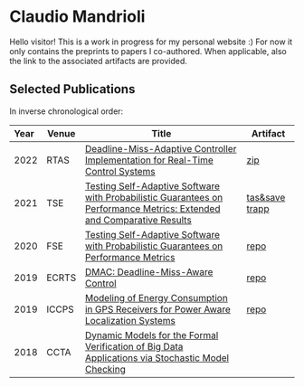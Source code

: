 # Claudio Mandrioli

Hello visitor! This is a work in progress for my personal website :)
For now it only contains the preprints to papers I co-authored.
When applicable, also the link to the associated artifacts are provided.

## Selected Publications 

In inverse chronological order:

| Year | Venue        | Title     | Artifact |
|:-----|--------------|-----------|----------|
| 2022 | RTAS         | [Deadline-Miss-Adaptive Controller Implementation for Real-Time Control Systems](https://github.com/ManCla/papers/blob/main/pdfs/2022_rtas.pdf) | [zip](https://github.com/ManCla/papers/raw/main/artifacts/rtas2022-artifact.zip)|
| 2021 | TSE          | [Testing Self-Adaptive Software with Probabilistic Guarantees on Performance Metrics: Extended and Comparative Results](https://github.com/ManCla/papers/blob/main/pdfs/2021_tse.pdf) | [tas&save](https://github.com/ManCla/ESEC-FSE-2020/tree/TSE_extension) [trapp](https://github.com/ManCla/TRAPP) | 
| 2020 | FSE          | [Testing Self-Adaptive Software with Probabilistic Guarantees on Performance Metrics](https://github.com/ManCla/papers/blob/main/pdfs/2020_fse.pdf) | [repo](https://github.com/ManCla/ESEC-FSE-2020) |
| 2019 | ECRTS        | [DMAC: Deadline-Miss-Aware Control](https://github.com/ManCla/papers/blob/main/pdfs/2019_ecrts.pdf) | [repo](https://gitlab.control.lth.se/mmaggio/paolo-ecrts19) |
| 2019 | ICCPS        | [Modeling of Energy Consumption in GPS Receivers for Power Aware Localization Systems](https://github.com/ManCla/papers/blob/main/pdfs/2019_iccps.pdf) | [repo](https://gitlab.control.lth.se/mmaggio/gps-modeling)
| 2018 | CCTA         | [Dynamic Models for the Formal Verification of Big Data Applications via Stochastic Model Checking](https://github.com/ManCla/papers/blob/main/pdfs/2018_ccta.pdf) | |


